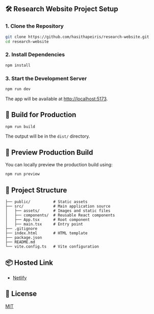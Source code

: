 ## 🛠️ Research Website Project Setup

### 1. Clone the Repository

```bash
git clone https://github.com/hasithapeiris/research-website.git
cd research-website
````

### 2. Install Dependencies

```bash
npm install
```

### 3. Start the Development Server

```bash
npm run dev
```

The app will be available at [http://localhost:5173](http://localhost:5173).

## 🔨 Build for Production

```bash
npm run build
```

The output will be in the `dist/` directory.

## 🚀 Preview Production Build

You can locally preview the production build using:

```bash
npm run preview
```

## 📁 Project Structure

```
├── public/          # Static assets
├── src/             # Main application source
│   ├── assets/      # Images and static files
│   ├── components/  # Reusable React components
│   ├── App.tsx      # Root component
│   ├── main.tsx     # Entry point
├── .gitignore
├── index.html       # HTML template
├── package.json
├── README.md
└── vite.config.ts   # Vite configuration
```

## 📦 Hosted Link

* [Netlify](https://theguard-research.netlify.app/)

## 📄 License

[MIT](LICENSE)
